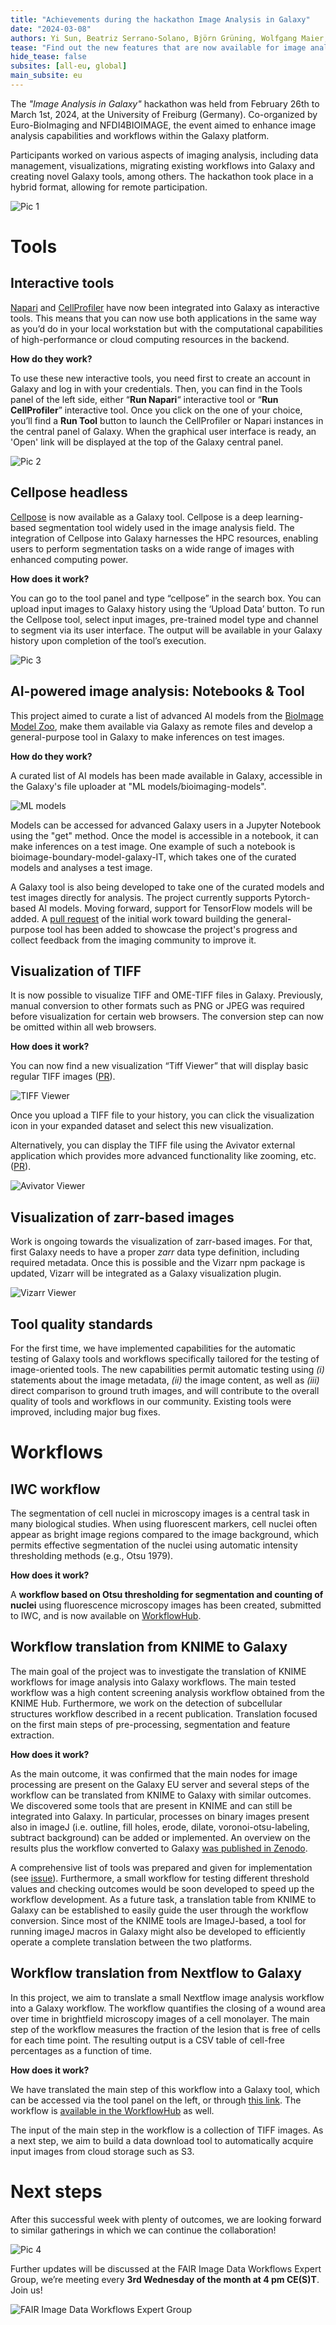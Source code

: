```yaml
---
title: "Achievements during the hackathon Image Analysis in Galaxy"
date: "2024-03-08"
authors: Yi Sun, Beatriz Serrano-Solano, Björn Grüning, Wolfgang Maier, Leonid Kostrykin, Anup Kumar, Riccardo Massei, David Lopez, Pavankumar Videm
tease: "Find out the new features that are now available for image analysts!"
hide_tease: false
subsites: [all-eu, global]
main_subsite: eu
---
```


The *"Image Analysis in Galaxy"* hackathon was held from February 26th to March 1st, 2024, at the University of Freiburg (Germany). Co-organized by Euro-BioImaging and NFDI4BIOIMAGE, the event aimed to enhance image analysis capabilities and workflows within the Galaxy platform.

Participants worked on various aspects of imaging analysis, including data management, visualizations, migrating existing workflows into Galaxy and creating novel Galaxy tools, among others. The hackathon took place in a hybrid format, allowing for remote participation.

![Pic 1](./1.png)

# Tools

## Interactive tools

[Napari](https://galaxyproject.org/news/2024-02-26-napari-available/) and [CellProfiler](https://galaxyproject.org/news/2024-03-01-cellprofiler-available/) have now been integrated into Galaxy as interactive tools. This means that you can now use both applications in the same way as you’d do in your local workstation but with the computational capabilities of high-performance or cloud computing resources in the backend.

**How do they work?** 

To use these new interactive tools, you need first to create an account in Galaxy and log in with your credentials. Then, you can find in the Tools panel of the left side, either “**Run Napari**“ interactive tool or “**Run CellProfiler**” interactive tool. Once you click on the one of your choice, you’ll find a **Run Tool** button to launch the CellProfiler or Napari instances in the central panel of Galaxy. When the graphical user interface is ready, an  'Open' link will be displayed at the top of the Galaxy central panel. 

![Pic 2](./2.png)

## Cellpose headless

[Cellpose](https://www.cellpose.org/) is now available as a Galaxy tool. Cellpose is a deep learning-based segmentation tool widely used in the image analysis field. The integration of Cellpose into Galaxy harnesses the HPC resources, enabling users to perform segmentation tasks on a wide range of images with enhanced computing power. 

**How does it work?**

You can go to the tool panel and type “cellpose” in the search box. You can upload input images to Galaxy history using the ‘Upload Data’ button. To run the Cellpose tool, select input images, pre-trained model type and channel to segment via its user interface. The output will be available in your Galaxy history upon completion of the tool’s execution.

![Pic 3](./3.jpg)


## AI-powered image analysis: Notebooks & Tool

This project aimed to curate a list of advanced AI models from the [BioImage Model Zoo](https://bioimage.io/#/), make them available via Galaxy as remote files and develop a general-purpose tool in Galaxy to make inferences on test images. 

**How do they work?**

A curated list of AI models has been made available in Galaxy, accessible in the Galaxy's file uploader at "ML models/bioimaging-models".

![ML models](./ml_models.png)

Models can be accessed for advanced Galaxy users in a Jupyter Notebook using the "get" method. Once the model is accessible in a notebook, it can make inferences on a test image. One example of such a notebook is bioimage-boundary-model-galaxy-IT, which takes one of the curated models and analyses a test image. 

A Galaxy tool is also being developed to take one of the curated models and test images directly for analysis. The project currently supports Pytorch-based AI models. Moving forward, support for TensorFlow models will be added. A [pull request](https://github.com/bgruening/galaxytools/pull/1391) of the initial work toward building the general-purpose tool has been added to showcase the project's progress and collect feedback from the imaging community to improve it.


## Visualization of TIFF

It is now possible to visualize TIFF and OME-TIFF files in Galaxy. Previously, manual conversion to other formats such as PNG or JPEG was required before visualization for certain web browsers. The conversion step can now be omitted within all web browsers.

**How does it work?**

You can now find a new visualization “Tiff Viewer” that will display basic regular TIFF images ([PR](https://github.com/galaxyproject/galaxy/pull/17553)). 

![TIFF Viewer](./TIFFviewer.gif)

Once you upload a TIFF file to your history, you can click the visualization icon in your expanded dataset and select this new visualization.

Alternatively, you can display the TIFF file using the Avivator external application which provides more advanced functionality like zooming, etc. ([PR](https://github.com/galaxyproject/galaxy/pull/17554)).

![Avivator Viewer](./Avivatorviewer.gif)

## Visualization of zarr-based images

Work is ongoing towards the visualization of zarr-based images. For that, first Galaxy needs to have a proper *zarr* data type definition, including required metadata. Once this is possible and the Vizarr npm package is updated, Vizarr will be integrated as a Galaxy visualization plugin.


![Vizarr Viewer](./VizarrViewer.gif)

## Tool quality standards

For the first time, we have implemented capabilities for the automatic testing of Galaxy tools and workflows specifically tailored for the testing of image-oriented tools. The new capabilities permit automatic testing using *(i)* statements about the image metadata, *(ii)* the image content, as well as *(iii)* direct comparison to ground truth images, and will contribute to the overall quality of tools and workflows in our community. Existing tools were improved, including major bug fixes.

# Workflows

## IWC workflow

The segmentation of cell nuclei in microscopy images is a central task in many biological studies. When using fluorescent markers, cell nuclei often appear as bright image regions compared to the image background, which permits effective segmentation of the nuclei using automatic intensity thresholding methods (e.g., Otsu 1979). 

**How does it work?**

A **workflow based on Otsu thresholding for segmentation and counting of nuclei** using fluorescence microscopy images has been created, submitted to IWC, and is now available on [WorkflowHub](https://workflowhub.eu/workflows/771).

## Workflow translation from KNIME to Galaxy

The main goal of the project was to investigate the translation of KNIME workflows for image analysis into Galaxy workflows. The main tested workflow was a high content screening analysis workflow obtained from the KNIME Hub. Furthermore, we work on the detection of subcellular structures workflow described in a recent publication. Translation focused on the first main steps of pre-processing, segmentation and feature extraction. 

**How does it work?**

As the main outcome, it was confirmed that the main nodes for image processing are present on the Galaxy EU server and several steps of the workflow can be translated from KNIME to Galaxy with similar outcomes. We discovered some tools that are present in KNIME and can still be integrated into Galaxy. In particular, processes on binary images present also in imageJ (i.e. outline, fill holes, erode, dilate, voronoi-otsu-labeling, subtract background) can be added or implemented. An overview on the results plus the workflow converted to Galaxy [was published in Zenodo](10.5281/zenodo.10793700).

A comprehensive list of tools was prepared and given for implementation (see [issue](https://github.com/BMCV/galaxy-image-analysis/issues/105#issuecomment-1983395507)).
Furthermore, a small workflow for testing different threshold values and checking outcomes would be soon developed to speed up the workflow development. 
As a future task, a translation table from KNIME to Galaxy can be established to easily guide the user through the workflow conversion. Since most of the KNIME tools are ImageJ-based, a tool for running imageJ macros in Galaxy might also be developed to efficiently operate a complete translation between the two platforms. 


## Workflow translation from Nextflow to Galaxy

In this project, we aim to translate a small Nextflow image analysis workflow into a Galaxy workflow. The workflow quantifies the closing of a wound area over time in brightfield microscopy images of a cell monolayer. The main step of the workflow measures the fraction of the lesion that is free of cells for each time point. The resulting output is a CSV table of cell-free percentages as a function of time. 

**How does it work?**

We have translated the main step of this workflow into a Galaxy tool, which can be accessed via the tool panel on the left, or through [this link](https://usegalaxy.eu/root?tool_id=toolshed.g2.bx.psu.edu/repos/bgruening/woundhealing_scratch_assay/woundhealing_scratch_assay/1.6.1+galaxy0). 
The workflow is [available in the WorkflowHub](https://www.google.com/url?q=https://workflowhub.eu/workflows/782&sa=D&source=docs&ust=1709730450657431&usg=AOvVaw1HY9NTHYFQZvVK-wH2oPMd) as well.

The input of the main step in the workflow is a collection of TIFF images. As a next step, we aim to build a data download tool to automatically acquire input images from cloud storage such as S3.


# Next steps

After this successful week with plenty of outcomes, we are looking forward to similar gatherings in which we can continue the collaboration! 

![Pic 4](./4.jpg)

Further updates will be discussed at the FAIR Image Data Workflows Expert Group, we’re meeting every **3rd Wednesday of the month at 4 pm CE(S)T**. Join us!

![FAIR Image Data Workflows Expert Group](./FAIR_wf_postcard.png)



